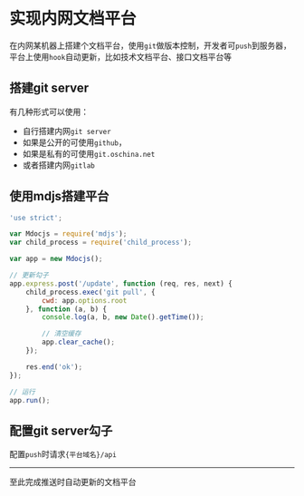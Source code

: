 # 实现内网文档平台

在内网某机器上搭建个文档平台，使用`git`做版本控制，开发者可`push`到服务器，平台上使用`hook`自动更新，比如技术文档平台、接口文档平台等

## 搭建git server

有几种形式可以使用：

* 自行搭建内网`git server`
* 如果是公开的可使用`github`，
* 如果是私有的可使用`git.oschina.net`
* 或者搭建内网`gitlab`

## 使用mdjs搭建平台

```js
'use strict';

var Mdocjs = require('mdjs');
var child_process = require('child_process');

var app = new Mdocjs();

// 更新勾子
app.express.post('/update', function (req, res, next) {
    child_process.exec('git pull', {
        cwd: app.options.root
    }, function (a, b) {
        console.log(a, b, new Date().getTime());

        // 清空缓存
        app.clear_cache();
    });

    res.end('ok');
});

// 运行
app.run();
```

## 配置git server勾子

配置`push`时请求`{平台域名}/api`

---

至此完成推送时自动更新的文档平台
